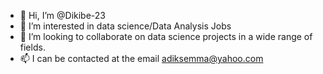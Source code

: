 - 👋 Hi, I’m @Dikibe-23
- 👀 I’m interested in data science/Data Analysis Jobs
- 💞️ I’m looking to collaborate on data science projects in a wide range of fields.
- 📫 I can be contacted at the email adiksemma@yahoo.com

<!---
Dikibe-23/Dikibe-23 is a ✨ special ✨ repository because its `README.md` (this file) appears on your GitHub profile.
You can click the Preview link to take a look at your changes.
--->
